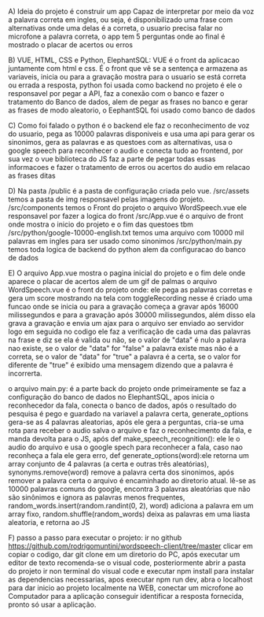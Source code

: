 A) Ideia do projeto é construir um app Capaz de interpretar por meio da voz a palavra correta em ingles, ou seja, é disponibilizado uma frase com alternativas
onde uma delas é a correta, o usuario precisa falar no microfone a palavra correta, o app tem 5 perguntas onde ao final é mostrado o placar de acertos ou erros

B) VUE, HTML, CSS e Python, ElephantSQL: VUE é o front da aplicacao juntamente com html e css. É o front que vê se a sentença e armazena as variaveis, inicia ou para a gravação mostra
para o usuario se está correta ou errada a resposta, python foi usada como backend no projeto é ele o responsavel por pegar a API, faz a conexão com o banco e fazer
o tratamento do Banco de dados, alem de pegar as frases no banco e gerar as frases de modo aleatorio, o EephantSQL foi usado como banco de dados

C) Como foi falado o python é o backend ele faz o reconhecimento de voz do usuario, pega as 10000 palavras disponiveis e usa uma api para gerar os sinonimos, gera as
palavras e as questoes com as alternativas, usa o google speech para reconhecer o audio e conecta tudo ao frontend, por sua vez o vue biblioteca do JS faz a parte de pegar
todas essas informacoes e fazer o tratamento de erros ou acertos do audio em relacao as frases ditas

D) Na pasta /public é a pasta de configuração criada pelo vue.
/src/assets temos a pasta de img responsavel pelas imagens do projeto. 
/src/components temos o Front do projeto o arquivo WordSpeech.vue ele responsavel por fazer a logica do front
/src/App.vue é o arquivo de front onde mostra o inicio do projeto e o fim das questoes tbm
/src/python/google-10000-english.txt temos uma arquivo com 10000 mil palavras em ingles para ser usado como sinonimos
/src/python/main.py temos toda logica de backend do python alem da configuracao do banco de dados

E) O arquivo App.vue mostra o pagina inicial do projeto e o fim dele onde aparece o placar de acertos alem de um gif de palmas
   o arquivo WordSpeech.vue é o front do projeto onde:
   ele pega as palavras corretas e gera um score mostrando na tela com toggleRecording nesse é criado uma funcao onde se inicia ou para a gravação começa a gravar após 16000 milissegundos e para a gravação após 30000 milissegundos,
além disso ela grava a gravação e envia um ajax para o arquivo ser enviado ao servidor logo em seguida no codigo ele faz a verificação de cada uma das palavras na frase 
e diz se ela é valida ou não, se o valor de "data" é nulo a palavra nao existe, se o valor de "data" for "false" a palavra existe mas não é a correta, se o valor de "data"
for "true" a palavra é a certa, se o valor for diferente de "true" é exibido uma mensagem dizendo que a palavra é incorrerta.

  o arquivo main.py:
é a parte back do projeto onde primeiramente se faz a configuração do banco de dados no ElephantSQL, apos inicia o reconhecedor da fala, conecta o banco de dados,
após o resultado do pesquisa é pego e guardado na variavel a palavra certa, generate_options gera-se as 4 palavras aleatorias, após ele gera a perguntas, cria-se uma rota para receber o audio
salva o arquivo e faz o reconhecimento da fala, e manda devolta para o JS, após def make_speech_recognition(): ele le o audio do arquivo e usa o google spech para
reconhecer a fala, caso nao reconheça a fala ele gera erro, def generate_options(word):ele retorna um array conjunto de 4 palavras (a certa e outras três aleatórias),
synonyms.remove(word) remove a palavra certa dos sinonimos, após remover a palavra certa o arquivo é encaminhado ao diretorio atual. lê-se as 10000 palavras comuns do
google, encontra 3 palavras aleatórias que não são sinônimos e ignora as palavras menos frequentes, random_words.insert(random.randint(0, 2), word) adiciona a palavra em um array fixo,
random.shuffle(random_words) deixa as palavras em uma liasta aleatoria, e retorna ao JS

F) passo a passo para executar o projeto: ir no github https://github.com/rodrigomuntini/wordspeech-client/tree/master clicar em copiar o codigo, dar git clone em um
diretorio do PC, após executar um editor de texto recomenda-se o visual code, posteriormente abrir a pasta do projeto ir non terminal do visual code e executar npm install
para instalar as dependencias necessarias, apos executar npm run dev, abra o localhost para dar inicio ao projeto localmente na WEB, conectar um microfone ao Computador para a aplicação conseguir
identificar a resposta fornecida, pronto só usar a aplicação.
   
   
